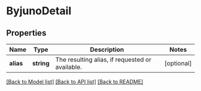 # ByjunoDetail

## Properties
Name | Type | Description | Notes
------------ | ------------- | ------------- | -------------
**alias** | **string** | The resulting alias, if requested or available. | [optional] 

[[Back to Model list]](../../README.md#documentation-for-models) [[Back to API list]](../../README.md#documentation-for-api-endpoints) [[Back to README]](../../README.md)

